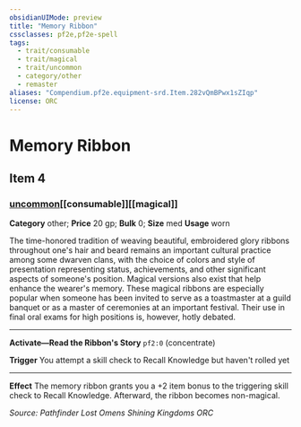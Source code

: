 ```yaml
---
obsidianUIMode: preview
title: "Memory Ribbon"
cssclasses: pf2e,pf2e-spell
tags:
  - trait/consumable
  - trait/magical
  - trait/uncommon
  - category/other
  - remaster
aliases: "Compendium.pf2e.equipment-srd.Item.282vQmBPwx1sZIqp"
license: ORC
---
```

# Memory Ribbon
## Item 4
### [uncommon](uncommon "Uncommon Rarity Trait")[[consumable]][[magical]]

**Category** other; 
**Price** 20 gp; 
**Bulk** 0; **Size** med
**Usage** worn

The time-honored tradition of weaving beautiful, embroidered glory ribbons throughout one's hair and beard remains an important cultural practice among some dwarven clans, with the choice of colors and style of presentation representing status, achievements, and other significant aspects of someone's position. Magical versions also exist that help enhance the wearer's memory. These magical ribbons are especially popular when someone has been invited to serve as a toastmaster at a guild banquet or as a master of ceremonies at an important festival. Their use in final oral exams for high positions is, however, hotly debated.

* * *

**Activate—Read the Ribbon's Story** `pf2:0` (concentrate)

**Trigger** You attempt a skill check to Recall Knowledge but haven't rolled yet

* * *

**Effect** The memory ribbon grants you a +2 item bonus to the triggering skill check to Recall Knowledge. Afterward, the ribbon becomes non-magical.

*Source: Pathfinder Lost Omens Shining Kingdoms*
*ORC*